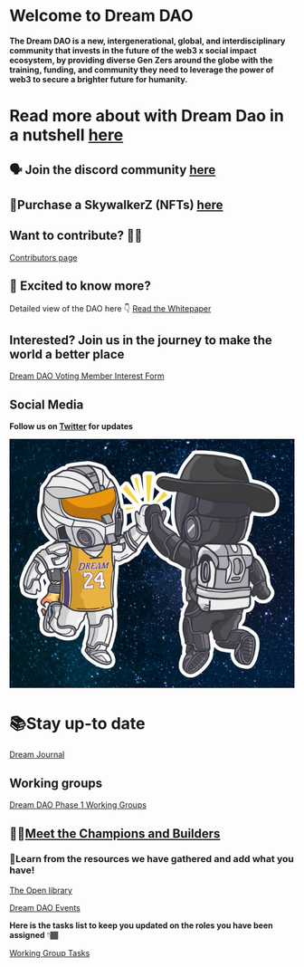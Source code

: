 # Welcome to Dream DAO

**The Dream DAO is a new, intergenerational, global, and interdisciplinary community that invests in the future of the web3 x social impact ecosystem, by providing diverse Gen Zers around the globe with the training, funding, and community they need to leverage the power of web3 to secure a brighter future for humanity.**

# Read more about with Dream Dao in a nutshell  [here](https://www.notion.so/Dream-DAO-In-A-Nutshell-59aa3a822b754482a99cbf787cb9d729?pvs=21)

## 🗣️ Join the discord community [here](https://discord.com/channels/896096170621947974/896096170621947979)

## 🚀Purchase a SkywalkerZ (NFTs) [here](https://opensea.io/collection/skywalkerz)

## Want to contribute? 🙏🏼

[Contributors page](Welcome%20to%20Dream%20DAO%20fedd357a742945a89072bb2fa8d9fb2b/Contributors%20page%203b91fd3313c843f7a7a484528eecc935.md)

## 🤩 Excited to know more?
Detailed view of the DAO here
👇 
[Read the Whitepaper](https://www.notion.so/Civics-Unplugged-s-Dream-DAO-A-Deeper-Dive-5142d24477064342b71267242f15749b?pvs=21)

## Interested? Join us in the journey to make the world a better place

[Dream DAO Voting Member Interest Form](https://daomemberinterest.paperform.co/)

## **Social Media**

**Follow us on [Twitter](https://twitter.com/DreamDAO_) for updates**

![Untitled](Welcome%20to%20Dream%20DAO%20fedd357a742945a89072bb2fa8d9fb2b/Untitled.png)

# 📚Stay up-to date

[Dream Journal ](Welcome%20to%20Dream%20DAO%20fedd357a742945a89072bb2fa8d9fb2b/Dream%20Journal%2094bdbd9824ac460cb0864767ec71c13c.csv)

## Working groups

[Dream DAO Phase 1 Working Groups](Welcome%20to%20Dream%20DAO%20fedd357a742945a89072bb2fa8d9fb2b/Dream%20DAO%20Phase%201%20Working%20Groups%20c8e53bb12cde4779af108b17a4fa2164.csv)

## 👐🏽[Meet the Champions and Builders](../../Evergreen%20Documents%20976d2984e99f4146b4283457a2303a7c/Evergreen%20Documents%20Database%20db1ccc6322ae474dba4b59d6b687d080/Dream%20DAO%20Founding%20Voting%20Member%20Database%20Director%20353cd716a7f64dbc95acae74e661dbf4/%5Bold%5D%20Dream%20DAO%20Founding%20Voting%20Member%20List%203f9caac307fa492e8c0a1a2b82ee86c2.md)

### 📝Learn from the resources we have gathered and add what you have!
 [The Open library](../../Evergreen%20Documents%20976d2984e99f4146b4283457a2303a7c/Evergreen%20Documents%20Database%20db1ccc6322ae474dba4b59d6b687d080/Dream%20DAO%20Learning%20Resources%2009d28d2fc90244639f0555bc8dfdb2cc/Dream%20DAO%20Open%20Library%20(w%20Reviews)%20738d91bcf871449294f962e3b59f467c.md)

[Dream DAO Events](Welcome%20to%20Dream%20DAO%20fedd357a742945a89072bb2fa8d9fb2b/Dream%20DAO%20Events%2086b1158643144f40bd826c9cb998655b.csv)

**Here is the tasks list to keep you updated on the roles you have been assigned** 👇🏾

[Working Group Tasks](Welcome%20to%20Dream%20DAO%20fedd357a742945a89072bb2fa8d9fb2b/Working%20Group%20Tasks%20db51fb78aca04575995618b81e0b1ab3.csv)